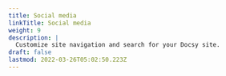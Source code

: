 ```yaml
---
title: Social media
linkTitle: Social media
weight: 9
description: |
  Customize site navigation and search for your Docsy site.
draft: false
lastmod: 2022-03-26T05:02:50.223Z
---
```

